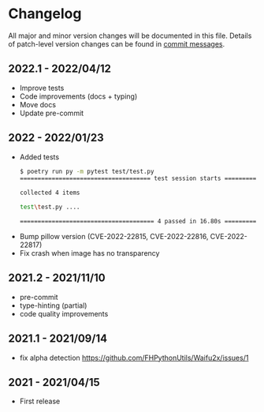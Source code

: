 # Changelog

All major and minor version changes will be documented in this file. Details of
patch-level version changes can be found in [commit messages](../../commits/master).

## 2022.1 - 2022/04/12

- Improve tests
- Code improvements (docs + typing)
- Move docs
- Update pre-commit

## 2022 - 2022/01/23

- Added tests
  ```sh
  $ poetry run py -m pytest test/test.py
  ===================================== test session starts ======================================

  collected 4 items

  test\test.py ....                                                                         [100%]

  ====================================== 4 passed in 16.80s ======================================
  ```
- Bump pillow version (CVE-2022-22815, CVE-2022-22816, CVE-2022-22817)
- Fix crash when image has no transparency

## 2021.2 - 2021/11/10

- pre-commit
- type-hinting (partial)
- code quality improvements

## 2021.1 - 2021/09/14

- fix alpha detection https://github.com/FHPythonUtils/Waifu2x/issues/1

## 2021 - 2021/04/15

- First release
